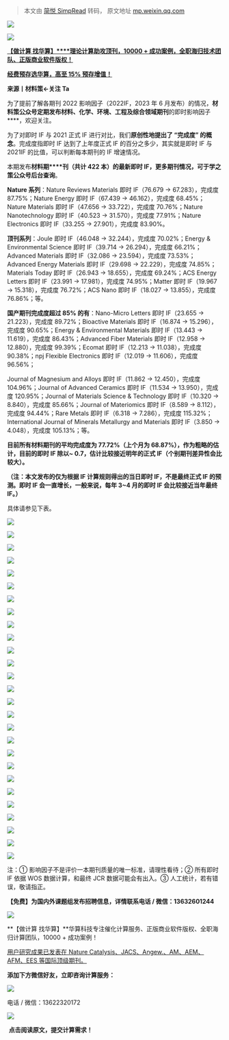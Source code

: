 > 本文由 [简悦 SimpRead](http://ksria.com/simpread/) 转码， 原文地址 [mp.weixin.qq.com](https://mp.weixin.qq.com/s/1guNN8x3tSstK_FYUPBMOQ)

![](https://mmbiz.qpic.cn/mmbiz_gif/m7EKrE0RJdFVHkpKJrfv6pRA0GlwOc3boXTtKMxrWmibb1A0FLiataOicgkQupx0ExR2rTk1CL54zJibNT0x2icc4IA/640?wx_fmt=gif)

![](https://mmbiz.qpic.cn/sz_mmbiz_gif/4Coxww3Vbq7kXk6H2oCKXD354qomgjm9Xj5d7Pt3OFrgIea2LNwH0E6XyTibdby6MnkJaF3F0qPPzYefCaRWvDA/640?wx_fmt=gif)

[**【做计算 找华算】****理论计算助攻顶刊，10000 + 成功案例，全职海归技术团队、正版商业软件版权！**](http://mp.weixin.qq.com/s?__biz=MzkwOTE4NjgwMw==&mid=2247535488&idx=8&sn=19edbbe408e2d28b0d0d9743d393f60b&chksm=c13c881cf64b010aa4d0420e8a7380e31ff23f6a195cba46b15228d44d8b9fec08655061ee25&scene=21#wechat_redirect)

[**经费预存选华算，高至 15% 预存增值！**](https://mp.weixin.qq.com/s?__biz=MzUzNjk4MzI4OA==&mid=2247499942&idx=1&sn=7a1a7a1ea3cf879daf76c4f459bd7556&scene=21#wechat_redirect)

**来源丨材料策←关注 Ta**

为了提前了解各期刊 2022 影响因子（2022IF，2023 年 6 月发布）的情况，**材料策公众号定期发布材料、化学、环境、工程及综合领域期刊**的即时影响因子****，欢迎关注。

为了对即时 IF 与 2021 正式 IF 进行对比，我们**原创性地提出了 “****完成度****” 的概念**。完成度指即时 IF 达到了上年度正式 IF 的百分之多少，其实就是即时 IF 与 2021IF 的比值，可以判断每本期刊的 IF 增速情况。

本期发布**材料期****刊（共计 422 本）**的最新即时 IF，更多期刊情况，可于**学之策公众号后台查询**。

**Nature 系列**：Nature Reviews Materials 即时 IF（76.679 → 67.283），完成度 87.75%；Nature Energy 即时 IF（67.439 → 46.162），完成度 68.45%；Nature Materials 即时 IF（47.656 → 33.722），完成度 70.76%；Nature Nanotechnology 即时 IF（40.523 → 31.570），完成度 77.91%；Nature Electronics 即时 IF（33.255 → 27.901），完成度 83.90%。

**顶刊系列**：Joule 即时 IF（46.048 → 32.244），完成度 70.02%；Energy & Environmental Science 即时 IF（39.714 → 26.294），完成度 66.21%；Advanced Materials 即时 IF（32.086 → 23.594），完成度 73.53%；Advanced Energy Materials 即时 IF（29.698 → 22.229），完成度 74.85%；Materials Today 即时 IF（26.943 → 18.655），完成度 69.24%；ACS Energy Letters 即时 IF（23.991 → 17.981），完成度 74.95%；Matter 即时 IF（19.967 → 15.318），完成度 76.72%；ACS Nano 即时 IF（18.027 → 13.855），完成度 76.86%；等。

**国产期刊完成度超过 85% 的有**：Nano-Micro Letters 即时 IF（23.655 → 21.223），完成度 89.72%；Bioactive Materials 即时 IF（16.874 → 15.296），完成度 90.65%；Energy & Environmental Materials 即时 IF（13.443 → 11.619），完成度 86.43%；Advanced Fiber Materials 即时 IF（12.958 → 12.880），完成度 99.39%；Ecomat 即时 IF（12.213 → 11.038），完成度 90.38%；npj Flexible Electronics 即时 IF（12.019 → 11.606），完成度 96.56%；

Journal of Magnesium and Alloys 即时 IF（11.862 → 12.450），完成度 104.96%；Journal of Advanced Ceramics 即时 IF（11.534 → 13.950），完成度 120.95%；Journal of Materials Science & Technology 即时 IF（10.320 → 8.840），完成度 85.66%；Journal of Materiomics 即时 IF（8.589 → 8.112），完成度 94.44%；Rare Metals 即时 IF（6.318 → 7.286），完成度 115.32%；International Journal of Minerals Metallurgy and Materials 即时 IF（3.850 → 4.048），完成度 105.13%；等。

**目前所有材料期刊的平均完成度为 77.72%（上个月为 68.87%），作为粗略的估计，目前的即时 IF 除以~ 0.7，估计比较接近明年的正式 IF（个别期刊差异性会比较大）。**

**（注：本文发布的仅为根据 IF 计算规则得出的当日即时 IF，不是最终正式 IF 的预测。即时 IF 会一直增长，一般来说，每年 3~4 月的即时 IF 会比较接近当年最终 IF。）**

具体请参见下表。

![](https://mmbiz.qpic.cn/mmbiz_jpg/EOBKVjribCY10AxjsnI9oibHbHDq4iaT0jogxDoPPQ2icFqDZLt1RQxhicdEnIOv2rTlqufzVyXxumq9HBkDcVA3s1Q/640?wx_fmt=jpeg)

![](https://mmbiz.qpic.cn/mmbiz_jpg/EOBKVjribCY10AxjsnI9oibHbHDq4iaT0jo4oDPyOGCmvKkN0pdQUEk6dlJibU6wDjlibAsWs6DjZPuwoWhjPA02DGw/640?wx_fmt=jpeg)

![](https://mmbiz.qpic.cn/mmbiz_jpg/EOBKVjribCY10AxjsnI9oibHbHDq4iaT0joictZ2gOn4EEOqtsyKaZczt0T3Nj0pvstYWjEsKelwIlXByTtgAC082w/640?wx_fmt=jpeg)

![](https://mmbiz.qpic.cn/mmbiz_jpg/EOBKVjribCY10AxjsnI9oibHbHDq4iaT0jo5sdL1VYtJUksUpSVWBiapVj45zylCZaQINPkO1VMXjDtu3Rgcg4bhHA/640?wx_fmt=jpeg)

![](https://mmbiz.qpic.cn/mmbiz_jpg/EOBKVjribCY10AxjsnI9oibHbHDq4iaT0joJaZITaoR4thgQpKd8bDHjazDYgxN1vrNd5RYGCLMuRmFNicjaHPadnw/640?wx_fmt=jpeg)

![](https://mmbiz.qpic.cn/mmbiz_jpg/EOBKVjribCY10AxjsnI9oibHbHDq4iaT0jobegbkHHfI0EOpgS1IHk1mxicwBbdjRRchOFfqibuXULxMSE6dTdofn1w/640?wx_fmt=jpeg)

![](https://mmbiz.qpic.cn/mmbiz_jpg/EOBKVjribCY10AxjsnI9oibHbHDq4iaT0jo8Ph8dz935QMm1oDWYLJ0VJpePFwQgPKHIhaAxibKuOp2NCOJjAWBwjw/640?wx_fmt=jpeg)

![](https://mmbiz.qpic.cn/mmbiz_jpg/EOBKVjribCY10AxjsnI9oibHbHDq4iaT0joHIGUZiadUxdoMhOyzR7a2OPNrNGD0ys1ahK34QoWPjFefh1gfV0b2Gg/640?wx_fmt=jpeg)

![](https://mmbiz.qpic.cn/mmbiz_jpg/EOBKVjribCY10AxjsnI9oibHbHDq4iaT0joPI0gL1x9NufDZqicBpFJNDiaY4DaAjc9uzUVu4VfQd5iaKuSdauLFvbpw/640?wx_fmt=jpeg)

![](https://mmbiz.qpic.cn/mmbiz_jpg/EOBKVjribCY10AxjsnI9oibHbHDq4iaT0jo8XHXgC7aUs0ZlYC8pibiaJ4SIEBPsiaQI3RMeofhMOpYsmNXpoaiaBAvibw/640?wx_fmt=jpeg)

![](https://mmbiz.qpic.cn/mmbiz_jpg/EOBKVjribCY10AxjsnI9oibHbHDq4iaT0jojaXPUuhuic04LOPwq4N9yWV4ic1uQb9MlWNyc7K0xr2Q6wS8zicJicGmJg/640?wx_fmt=jpeg)

![](https://mmbiz.qpic.cn/mmbiz_jpg/EOBKVjribCY10AxjsnI9oibHbHDq4iaT0jorUOQGicuRGCF1DhEmpgtVF7FkKMcx5gV0ny2HceY16LYJc11bqSiczgQ/640?wx_fmt=jpeg)

![](https://mmbiz.qpic.cn/mmbiz_jpg/EOBKVjribCY10AxjsnI9oibHbHDq4iaT0jovAfIGeax1erdpQ2cqicsVn93ibU1riahGzCtc8CQe49Inn268o3aXyglw/640?wx_fmt=jpeg)

![](https://mmbiz.qpic.cn/mmbiz_jpg/EOBKVjribCY10AxjsnI9oibHbHDq4iaT0jo0BcyUdAp1xI2TfXrMJFR1jJGWm5MtLUJ2sk2sRdfhibNPw3yOiaH7csA/640?wx_fmt=jpeg)

![](https://mmbiz.qpic.cn/mmbiz_jpg/EOBKVjribCY10AxjsnI9oibHbHDq4iaT0jo9DDmIF3w9JEpUOibOOiaTu1friaAicFhPBaUHyYVv7Q9dabibt7wnT9nuicw/640?wx_fmt=jpeg)

![](https://mmbiz.qpic.cn/mmbiz_jpg/EOBKVjribCY10AxjsnI9oibHbHDq4iaT0joBiaib4AdAEEq4lXoHu4icq2DocvibZyyoswM3EM2d10E39QkEekX6tCU5Q/640?wx_fmt=jpeg)

![](https://mmbiz.qpic.cn/mmbiz_jpg/EOBKVjribCY10AxjsnI9oibHbHDq4iaT0joAzBzLNlxzgyeEpn6mnHicuhyVjTlwVEXBD582N2F0E3ibibCNbjle4BSg/640?wx_fmt=jpeg)

![](https://mmbiz.qpic.cn/mmbiz_jpg/EOBKVjribCY10AxjsnI9oibHbHDq4iaT0jo8M4qsW96MGwNic1lqAgJHvDZh5VgPdzXWubPQ7H9YaChqDDlmL0ickwg/640?wx_fmt=jpeg)

![](https://mmbiz.qpic.cn/mmbiz_jpg/EOBKVjribCY10AxjsnI9oibHbHDq4iaT0joCzXCtRqhicO8knQj8Gdfib1GBbUu41J0arSyZYkpBjGib2LJdjkzrP31g/640?wx_fmt=jpeg)

![](https://mmbiz.qpic.cn/mmbiz_jpg/EOBKVjribCY10AxjsnI9oibHbHDq4iaT0jozA5iawkoF6cKwsTClsrjibYGVoxMf8UYZaUXakLrNMeou8TnmribCcoEQ/640?wx_fmt=jpeg)

![](https://mmbiz.qpic.cn/mmbiz_jpg/EOBKVjribCY10AxjsnI9oibHbHDq4iaT0johHIBh8pFmojoOiapmJHWuJsGibNC9Gich2LlUvW5H1RjSSxHoUqiabBlAw/640?wx_fmt=jpeg)

![](https://mmbiz.qpic.cn/mmbiz_jpg/EOBKVjribCY10AxjsnI9oibHbHDq4iaT0joFicxvDCKCOicGJAFBJTh8yAebdItCSVtaNiaVRlc8X6zcX2UicXPxopb9Q/640?wx_fmt=jpeg)

![](https://mmbiz.qpic.cn/mmbiz_jpg/EOBKVjribCY10AxjsnI9oibHbHDq4iaT0jo4hNn92d4Hv9poxgrKiahoXbSRGp7NYN2Nm0CSItzScM310K7SsD5FYg/640?wx_fmt=jpeg)

![](https://mmbiz.qpic.cn/mmbiz_jpg/EOBKVjribCY10AxjsnI9oibHbHDq4iaT0joS5mOkVpgkbjOMQoOgHVg9AFKdab70ub5aF4uyjUhjJwLIZt2MxDuvA/640?wx_fmt=jpeg)

![](https://mmbiz.qpic.cn/mmbiz_jpg/EOBKVjribCY10AxjsnI9oibHbHDq4iaT0jo8zqhCoqoMnj2wWicKlffGe8wGiaNPW5l8B1sf1YpyD5kkRWc6USaNdDw/640?wx_fmt=jpeg)

![](https://mmbiz.qpic.cn/mmbiz_jpg/EOBKVjribCY10AxjsnI9oibHbHDq4iaT0joF0hakddmEyFh1HdLF9JIzuSDN7JJVnicH4ia4lek1sPrs3nGT6CEFXlg/640?wx_fmt=jpeg)

![](https://mmbiz.qpic.cn/mmbiz_jpg/EOBKVjribCY10AxjsnI9oibHbHDq4iaT0joiaWWUK2XQb5NBo0Nsg4qiaxwxeVqqlCKnibmOUCAK1SDyFDA00hESBuaQ/640?wx_fmt=jpeg)

注：① 影响因子不是评价一本期刊质量的唯一标准，请理性看待；② 所有即时 IF 依据 WOS 数据计算，和最终 JCR 数据可能会有出入。③ 人工统计，若有错误，敬请指正。

**【免费】为国内外课题组发布招聘信息，详情联系电话 / 微信：13632601244**

[![](https://mmbiz.qpic.cn/sz_mmbiz_gif/4Coxww3Vbq7kXk6H2oCKXD354qomgjm9Xj5d7Pt3OFrgIea2LNwH0E6XyTibdby6MnkJaF3F0qPPzYefCaRWvDA/640?wx_fmt=gif)](https://mp.weixin.qq.com/s?__biz=MzUzNjk4MzI4OA==&mid=2247499397&idx=1&sn=87e1e90353ce968173e2df1e3bd50218&scene=21#wechat_redirect)

**【做计算 找华算】**华算科技专注催化计算服务、正版商业软件版权、全职海归计算团队，10000 + 成功案例！  

[用户研究成果已发表在 Nature Catalysis、JACS、Angew.、AM、AEM、AFM、EES 等国际顶级期刊。](http://mp.weixin.qq.com/s?__biz=MzIyMzcyNDM0MA==&mid=2247555606&idx=1&sn=cdbd709fb337cb0b8569bbca1915229b&chksm=e81b8c4ddf6c055b86d06d510fd4d5382910aaeeb5c50ad49e2cccbb2b046010a20af42dfa7e&scene=21#wechat_redirect)

**添加下方微信好友，立即咨询计算服务：**

![](https://mmbiz.qpic.cn/sz_mmbiz_png/4Coxww3Vbq4z7ONXggdnf5vCoGJVYbvrs3Yqia4jXNsx7rnkQbX5rEialhrCDHE2gh5jUxwmu5qFt7HUxJrYtmaA/640?wx_fmt=png)

电话 / 微信：13622320172

![](https://mmbiz.qpic.cn/mmbiz_gif/m7EKrE0RJdEvOmubwBJab9wXHA3oNYqgWHALqpUn92tOuJGjiarePLxCVN89wmlDLRaE5bssTy8hgfoiblI9fA6g/640?wx_fmt=gif)

 **点击阅读原文，提交计算需求！**